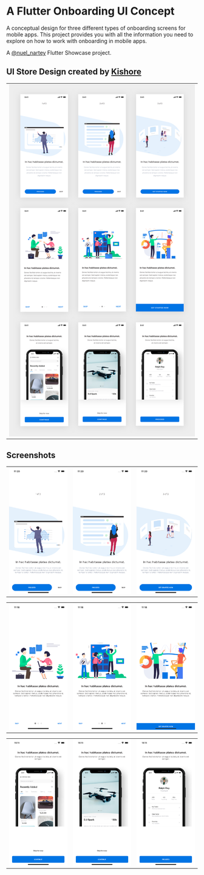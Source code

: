 # A Flutter Onboarding UI Concept

A conceptual design for three different types of onboarding screens for mobile apps. This project provides you with all the information you need to explore on how to work with onboarding in mobile apps.

A [@nuel_nartey](https://twitter.com/nuel_nartey) Flutter Showcase project.

## UI Store Design created by [Kishore](https://www.uistore.design/items/mobile-onboarding-screens-freebie)

<table>
  <tr>
    <td>
      <img src="https://github.com/Manuelkpatsu/flutter_onboarding/blob/main/screenshots/design-cover.png" />
    </td>
  </tr>
</table>


## Screenshots
<table>
  <tr>
    <td>
      <img src="https://github.com/Manuelkpatsu/flutter_onboarding/blob/main/screenshots/onboarding-one-1.png" />
    </td>
    <td>
      <img src="https://github.com/Manuelkpatsu/flutter_onboarding/blob/main/screenshots/onboarding-one-2.png" />
    </td>
    <td>
      <img src="https://github.com/Manuelkpatsu/flutter_onboarding/blob/main/screenshots/onboarding-one-3.png" />
    </td>
  </tr>
</table>
<table>
    <tr>
        <td>
            <img src="https://github.com/Manuelkpatsu/flutter_onboarding/blob/main/screenshots/onboarding-two-1.png" />
        </td>
        <td>
            <img src="https://github.com/Manuelkpatsu/flutter_onboarding/blob/main/screenshots/onboarding-two-2.png" />
        </td>
        <td>
            <img src="https://github.com/Manuelkpatsu/flutter_onboarding/blob/main/screenshots/onboarding-two-3.png" />
        </td>
    </tr>
</table>
<table>
    <tr>
        <td>
            <img src="https://github.com/Manuelkpatsu/flutter_onboarding/blob/main/screenshots/onboarding-three-1.png" />
        </td>
        <td>
            <img src="https://github.com/Manuelkpatsu/flutter_onboarding/blob/main/screenshots/onboarding-three-2.png" />
        </td>
        <td>
            <img src="https://github.com/Manuelkpatsu/flutter_onboarding/blob/main/screenshots/onboarding-three-3.png" />
        </td>
    </tr>
</table>
